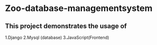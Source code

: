 # Zoo-database-managementsystem 

This project demonstrates the usage of
---

1.Django
2.Mysql (database)
3.JavaScript(Frontend)
